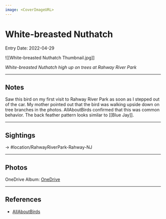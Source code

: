 ```yaml
---
image: <CoverImageURL>
---
```


# White-breasted Nuthatch
Entry Date: 2022-04-29

![[White-breasted Nuthatch Thumbnail.jpg]]

*White-breasted Nuthatch high up on trees at Rahway River Park*

---------------------------------------------------------------
## Notes
Saw this bird on my first visit to Rahway River Park as soon as I stepped out of the car. My mother pointed out that the bird was walking upside down on tree branches in the photos. AllAboutBirds confirmed that this was common behavior. The back feather pattern looks similar to [[Blue Jay]].

---------------------------------------------------------------
## Sightings

-> #location/RahwayRiverPark-Rahway-NJ

---------------------------------------------------------------
## Photos
OneDrive Album: [OneDrive](https://1drv.ms/u/s!AvaIuMdCo_w-0hhCrVoxp_2lNUTc?e=QotzP6)

---------------------------------------------------------------
## References
- [AllAboutBirds](https://www.allaboutbirds.org/guide/White-breasted_Nuthatch/overview)